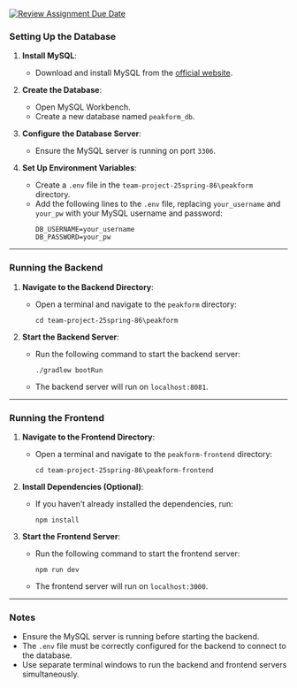 [![Review Assignment Due Date](https://classroom.github.com/assets/deadline-readme-button-22041afd0340ce965d47ae6ef1cefeee28c7c493a6346c4f15d667ab976d596c.svg)](https://classroom.github.com/a/_7UQvaE8)

### **Setting Up the Database**

1. **Install MySQL**:

   - Download and install MySQL from the [official website](https://dev.mysql.com/downloads/installer/).

2. **Create the Database**:

   - Open MySQL Workbench.
   - Create a new database named `peakform_db`.

3. **Configure the Database Server**:

   - Ensure the MySQL server is running on port `3306`.

4. **Set Up Environment Variables**:
   - Create a `.env` file in the `team-project-25spring-86\peakform` directory.
   - Add the following lines to the `.env` file, replacing `your_username` and `your_pw` with your MySQL username and password:
     ```
     DB_USERNAME=your_username
     DB_PASSWORD=your_pw
     ```

---

### **Running the Backend**

1. **Navigate to the Backend Directory**:

   - Open a terminal and navigate to the `peakform` directory:
     ```
     cd team-project-25spring-86\peakform
     ```

2. **Start the Backend Server**:
   - Run the following command to start the backend server:
     ```
     ./gradlew bootRun
     ```
   - The backend server will run on `localhost:8081`.

---

### **Running the Frontend**

1. **Navigate to the Frontend Directory**:

   - Open a terminal and navigate to the `peakform-frontend` directory:
     ```
     cd team-project-25spring-86\peakform-frontend
     ```

2. **Install Dependencies (Optional)**:

   - If you haven’t already installed the dependencies, run:
     ```
     npm install
     ```

3. **Start the Frontend Server**:
   - Run the following command to start the frontend server:
     ```
     npm run dev
     ```
   - The frontend server will run on `localhost:3000`.

---

### **Notes**

- Ensure the MySQL server is running before starting the backend.
- The `.env` file must be correctly configured for the backend to connect to the database.
- Use separate terminal windows to run the backend and frontend servers simultaneously.

